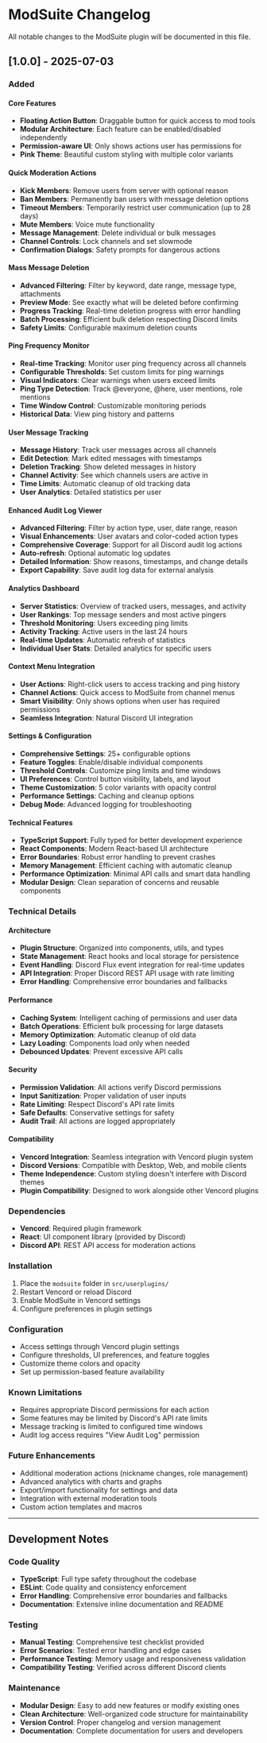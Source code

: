 # ModSuite Changelog

All notable changes to the ModSuite plugin will be documented in this file.

## [1.0.0] - 2025-07-03

### Added

#### Core Features
- **Floating Action Button**: Draggable button for quick access to mod tools
- **Modular Architecture**: Each feature can be enabled/disabled independently
- **Permission-aware UI**: Only shows actions user has permissions for
- **Pink Theme**: Beautiful custom styling with multiple color variants

#### Quick Moderation Actions
- **Kick Members**: Remove users from server with optional reason
- **Ban Members**: Permanently ban users with message deletion options
- **Timeout Members**: Temporarily restrict user communication (up to 28 days)
- **Mute Members**: Voice mute functionality
- **Message Management**: Delete individual or bulk messages
- **Channel Controls**: Lock channels and set slowmode
- **Confirmation Dialogs**: Safety prompts for dangerous actions

#### Mass Message Deletion
- **Advanced Filtering**: Filter by keyword, date range, message type, attachments
- **Preview Mode**: See exactly what will be deleted before confirming
- **Progress Tracking**: Real-time deletion progress with error handling
- **Batch Processing**: Efficient bulk deletion respecting Discord limits
- **Safety Limits**: Configurable maximum deletion counts

#### Ping Frequency Monitor
- **Real-time Tracking**: Monitor user ping frequency across all channels
- **Configurable Thresholds**: Set custom limits for ping warnings
- **Visual Indicators**: Clear warnings when users exceed limits
- **Ping Type Detection**: Track @everyone, @here, user mentions, role mentions
- **Time Window Control**: Customizable monitoring periods
- **Historical Data**: View ping history and patterns

#### User Message Tracking
- **Message History**: Track user messages across all channels
- **Edit Detection**: Mark edited messages with timestamps
- **Deletion Tracking**: Show deleted messages in history
- **Channel Activity**: See which channels users are active in
- **Time Limits**: Automatic cleanup of old tracking data
- **User Analytics**: Detailed statistics per user

#### Enhanced Audit Log Viewer
- **Advanced Filtering**: Filter by action type, user, date range, reason
- **Visual Enhancements**: User avatars and color-coded action types
- **Comprehensive Coverage**: Support for all Discord audit log actions
- **Auto-refresh**: Optional automatic log updates
- **Detailed Information**: Show reasons, timestamps, and change details
- **Export Capability**: Save audit log data for external analysis

#### Analytics Dashboard
- **Server Statistics**: Overview of tracked users, messages, and activity
- **User Rankings**: Top message senders and most active pingers
- **Threshold Monitoring**: Users exceeding ping limits
- **Activity Tracking**: Active users in the last 24 hours
- **Real-time Updates**: Automatic refresh of statistics
- **Individual User Stats**: Detailed analytics for specific users

#### Context Menu Integration
- **User Actions**: Right-click users to access tracking and ping history
- **Channel Actions**: Quick access to ModSuite from channel menus
- **Smart Visibility**: Only shows options when user has required permissions
- **Seamless Integration**: Natural Discord UI integration

#### Settings & Configuration
- **Comprehensive Settings**: 25+ configurable options
- **Feature Toggles**: Enable/disable individual components
- **Threshold Controls**: Customize ping limits and time windows
- **UI Preferences**: Control button visibility, labels, and layout
- **Theme Customization**: 5 color variants with opacity control
- **Performance Settings**: Caching and cleanup options
- **Debug Mode**: Advanced logging for troubleshooting

#### Technical Features
- **TypeScript Support**: Fully typed for better development experience
- **React Components**: Modern React-based UI architecture
- **Error Boundaries**: Robust error handling to prevent crashes
- **Memory Management**: Efficient caching with automatic cleanup
- **Performance Optimization**: Minimal API calls and smart data handling
- **Modular Design**: Clean separation of concerns and reusable components

### Technical Details

#### Architecture
- **Plugin Structure**: Organized into components, utils, and types
- **State Management**: React hooks and local storage for persistence
- **Event Handling**: Discord Flux event integration for real-time updates
- **API Integration**: Proper Discord REST API usage with rate limiting
- **Error Handling**: Comprehensive error boundaries and fallbacks

#### Performance
- **Caching System**: Intelligent caching of permissions and user data
- **Batch Operations**: Efficient bulk processing for large datasets
- **Memory Optimization**: Automatic cleanup of old data
- **Lazy Loading**: Components load only when needed
- **Debounced Updates**: Prevent excessive API calls

#### Security
- **Permission Validation**: All actions verify Discord permissions
- **Input Sanitization**: Proper validation of user inputs
- **Rate Limiting**: Respect Discord's API rate limits
- **Safe Defaults**: Conservative settings for safety
- **Audit Trail**: All actions are logged appropriately

#### Compatibility
- **Vencord Integration**: Seamless integration with Vencord plugin system
- **Discord Versions**: Compatible with Desktop, Web, and mobile clients
- **Theme Independence**: Custom styling doesn't interfere with Discord themes
- **Plugin Compatibility**: Designed to work alongside other Vencord plugins

### Dependencies
- **Vencord**: Required plugin framework
- **React**: UI component library (provided by Discord)
- **Discord API**: REST API access for moderation actions

### Installation
1. Place the `modsuite` folder in `src/userplugins/`
2. Restart Vencord or reload Discord
3. Enable ModSuite in Vencord settings
4. Configure preferences in plugin settings

### Configuration
- Access settings through Vencord plugin settings
- Configure thresholds, UI preferences, and feature toggles
- Customize theme colors and opacity
- Set up permission-based feature availability

### Known Limitations
- Requires appropriate Discord permissions for each action
- Some features may be limited by Discord's API rate limits
- Message tracking is limited to configured time windows
- Audit log access requires "View Audit Log" permission

### Future Enhancements
- Additional moderation actions (nickname changes, role management)
- Advanced analytics with charts and graphs
- Export/import functionality for settings and data
- Integration with external moderation tools
- Custom action templates and macros

---

## Development Notes

### Code Quality
- **TypeScript**: Full type safety throughout the codebase
- **ESLint**: Code quality and consistency enforcement
- **Error Handling**: Comprehensive error boundaries and fallbacks
- **Documentation**: Extensive inline documentation and README

### Testing
- **Manual Testing**: Comprehensive test checklist provided
- **Error Scenarios**: Tested error handling and edge cases
- **Performance Testing**: Memory usage and responsiveness validation
- **Compatibility Testing**: Verified across different Discord clients

### Maintenance
- **Modular Design**: Easy to add new features or modify existing ones
- **Clean Architecture**: Well-organized code structure for maintainability
- **Version Control**: Proper changelog and version management
- **Documentation**: Complete documentation for users and developers
